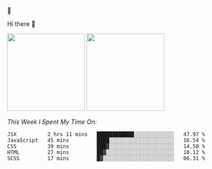 
🚀 


Hi there 👋

<!--
**BambuTeam/BambuTeam** is a ✨ _special_ ✨ repository because its `README.md` (this file) appears on your GitHub profile.

Here are some ideas to get you started:

- 🔭 I’m currently working on ...
- 🌱 I’m currently learning ...
- 👯 I’m looking to collaborate on ...
- 🤔 I’m looking for help with ...
- 💬 Ask me about ...
- 📫 How to reach me: ...
- 😄 Pronouns: ...
- ⚡ Fun fact: ...
-->

<img height="180em" src="https://github-readme-stats.vercel.app/api?username=BambuTeam&show_icons=true&hide_border=true&&count_private=true&include_all_commits=true&theme=dark" />


<img height="180em" src="https://github-readme-stats.vercel.app/api/top-langs/?username=BambuTeam&layout=compact&theme=dark" />





*This Week I Spent My Time On:*
<!--START_SECTION:waka-->
```text
JSX          2 hrs 11 mins   ████████████░░░░░░░░░░░░░   47.97 % 
JavaScript   45 mins         ████░░░░░░░░░░░░░░░░░░░░░   16.54 % 
CSS          39 mins         ███▓░░░░░░░░░░░░░░░░░░░░░   14.50 % 
HTML         27 mins         ██▓░░░░░░░░░░░░░░░░░░░░░░   10.12 % 
SCSS         17 mins         █▓░░░░░░░░░░░░░░░░░░░░░░░   06.31 % 
```
<!--END_SECTION:waka-->
